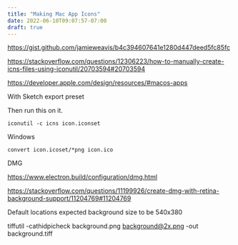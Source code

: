 ```yaml
---
title: "Making Mac App Icons"
date: 2022-06-10T09:07:57-07:00
draft: true
---
```



https://gist.github.com/jamieweavis/b4c394607641e1280d447deed5fc85fc

https://stackoverflow.com/questions/12306223/how-to-manually-create-icns-files-using-iconutil/20703594#20703594

https://developer.apple.com/design/resources/#macos-apps

With Sketch export preset


Then run this on it.
```
iconutil -c icns icon.iconset
```

Windows
```
convert icon.icoset/*png icon.ico
```


DMG

https://www.electron.build/configuration/dmg.html

https://stackoverflow.com/questions/11199926/create-dmg-with-retina-background-support/11204769#11204769

Default locations expected background size to be 540x380

tiffutil -cathidpicheck background.png background@2x.png -out background.tiff
